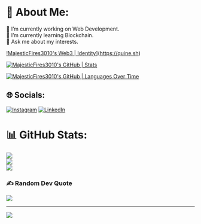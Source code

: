 # 💫 About Me:
🔭 I’m currently working on Web Development.<br>🌱 I’m currently learning Blockchain.<br>💬 Ask me about my interests.<br>

[!MajesticFires3010's Web3 | Identity](https://stats.quine.sh/MajesticFires3010/web3?theme=dark)](https://quine.sh)

[![MajesticFires3010's GitHub | Stats](https://stats.quine.sh/MajesticFires3010/github?theme=dark)](https://quine.sh)

[![MajesticFires3010's GitHub | Languages Over Time](https://stats.quine.sh/MajesticFires3010/languages-over-time?theme=dark)](https://quine.sh)


## 🌐 Socials:
[![Instagram](https://img.shields.io/badge/Instagram-%23E4405F.svg?logo=Instagram&logoColor=white)](https://www.instagram.com/aditya_bhatt3010/)
[![LinkedIn](https://img.shields.io/badge/LinkedIn-%230077B5.svg?logo=linkedin&logoColor=white)](https://www.linkedin.com/in/aditya-bhatt-b61868250/) 

# 📊 GitHub Stats:
![](https://github-readme-stats.vercel.app/api?username=MajesticFires3010&theme=radical&hide_border=false&include_all_commits=false&count_private=true)<br/>
![](https://github-readme-streak-stats.herokuapp.com/?user=MajesticFires3010&theme=radical&hide_border=false)<br/>
![](https://github-readme-stats.vercel.app/api/top-langs/?username=MajesticFires3010&theme=radical&hide_border=false&include_all_commits=false&count_private=true&layout=compact)

### ✍️ Random Dev Quote
![](https://quotes-github-readme.vercel.app/api?type=horizontal&theme=radical)

---
[![](https://visitcount.itsvg.in/api?id=Zeddkhan03&icon=0&color=0)](https://visitcount.itsvg.in)
